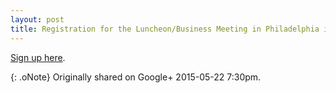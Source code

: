```yaml
---
layout: post
title: Registration for the Luncheon/Business Meeting in Philadelphia is now open!
---
```


[Sign up here](http://chapters.aallnet.org/westpac/eventRegistration.asp).

{: .oNote} Originally shared on Google+ 2015-05-22 7:30pm.
